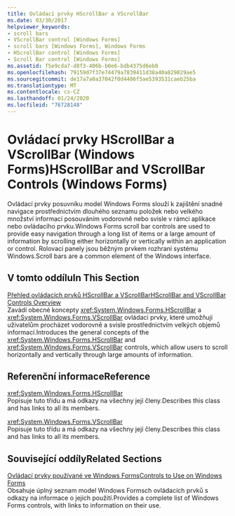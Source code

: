 ```yaml
---
title: Ovládací prvky HScrollBar a VScrollBar
ms.date: 03/30/2017
helpviewer_keywords:
- scroll bars
- VScrollBar control [Windows Forms]
- scroll bars [Windows Forms], Windows Forms
- HScrollBar control [Windows Forms]
- Scroll Bar control [Windows Forms]
ms.assetid: f5e9cda7-d8f3-406b-b0e6-bdb4375d6eb0
ms.openlocfilehash: 79159d7f37e74479a7839411d38a40a829829ae5
ms.sourcegitcommit: de17a7a0a37042f0d4406f5ae5393531caeb25ba
ms.translationtype: MT
ms.contentlocale: cs-CZ
ms.lasthandoff: 01/24/2020
ms.locfileid: "76728148"
---
```

# <a name="hscrollbar-and-vscrollbar-controls-windows-forms"></a><span data-ttu-id="15dd3-102">Ovládací prvky HScrollBar a VScrollBar (Windows Forms)</span><span class="sxs-lookup"><span data-stu-id="15dd3-102">HScrollBar and VScrollBar Controls (Windows Forms)</span></span>
<span data-ttu-id="15dd3-103">Ovládací prvky posuvníku model Windows Forms slouží k zajištění snadné navigace prostřednictvím dlouhého seznamu položek nebo velkého množství informací posouváním vodorovně nebo svisle v rámci aplikace nebo ovládacího prvku.</span><span class="sxs-lookup"><span data-stu-id="15dd3-103">Windows Forms scroll bar controls are used to provide easy navigation through a long list of items or a large amount of information by scrolling either horizontally or vertically within an application or control.</span></span> <span data-ttu-id="15dd3-104">Rolovací panely jsou běžným prvkem rozhraní systému Windows.</span><span class="sxs-lookup"><span data-stu-id="15dd3-104">Scroll bars are a common element of the Windows interface.</span></span>  
  
## <a name="in-this-section"></a><span data-ttu-id="15dd3-105">V tomto oddílu</span><span class="sxs-lookup"><span data-stu-id="15dd3-105">In This Section</span></span>  
 [<span data-ttu-id="15dd3-106">Přehled ovládacích prvků HScrollBar a VScrollBar</span><span class="sxs-lookup"><span data-stu-id="15dd3-106">HScrollBar and VScrollBar Controls Overview</span></span>](hscrollbar-and-vscrollbar-controls-overview-windows-forms.md)  
 <span data-ttu-id="15dd3-107">Zavádí obecné koncepty <xref:System.Windows.Forms.HScrollBar> a <xref:System.Windows.Forms.VScrollBar> ovládací prvky, které umožňují uživatelům procházet vodorovně a svisle prostřednictvím velkých objemů informací.</span><span class="sxs-lookup"><span data-stu-id="15dd3-107">Introduces the general concepts of the <xref:System.Windows.Forms.HScrollBar> and <xref:System.Windows.Forms.VScrollBar> controls, which allow users to scroll horizontally and vertically through large amounts of information.</span></span>  
  
## <a name="reference"></a><span data-ttu-id="15dd3-108">Referenční informace</span><span class="sxs-lookup"><span data-stu-id="15dd3-108">Reference</span></span>  
 <xref:System.Windows.Forms.HScrollBar>  
 <span data-ttu-id="15dd3-109">Popisuje tuto třídu a má odkazy na všechny její členy.</span><span class="sxs-lookup"><span data-stu-id="15dd3-109">Describes this class and has links to all its members.</span></span>  
  
 <xref:System.Windows.Forms.VScrollBar>  
 <span data-ttu-id="15dd3-110">Popisuje tuto třídu a má odkazy na všechny její členy.</span><span class="sxs-lookup"><span data-stu-id="15dd3-110">Describes this class and has links to all its members.</span></span>  
  
## <a name="related-sections"></a><span data-ttu-id="15dd3-111">Související oddíly</span><span class="sxs-lookup"><span data-stu-id="15dd3-111">Related Sections</span></span>  
 [<span data-ttu-id="15dd3-112">Ovládací prvky používané ve Windows Forms</span><span class="sxs-lookup"><span data-stu-id="15dd3-112">Controls to Use on Windows Forms</span></span>](controls-to-use-on-windows-forms.md)  
 <span data-ttu-id="15dd3-113">Obsahuje úplný seznam model Windows Formsch ovládacích prvků s odkazy na informace o jejich použití.</span><span class="sxs-lookup"><span data-stu-id="15dd3-113">Provides a complete list of Windows Forms controls, with links to information on their use.</span></span>
